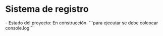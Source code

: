 <h1> Sistema de registro </h1>
- Estado del proyecto: En construcción.
```para ejecutar se debe colcocar console.log```

